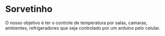 # Sorvetinho
O nosso objetivo é ter o controle de temperatura por salas, camaras, ambientes, refrigeradores
que seja controlado por um arduíno pelo celular.
